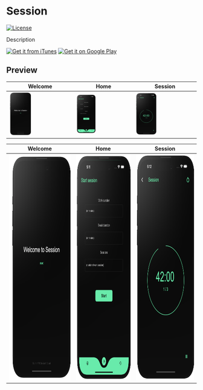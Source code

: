 # Session
[![License](https://img.shields.io/badge/License-Apache_2.0-blue.svg)](https://opensource.org/licenses/Apache-2.0)

Description

[![Get it from iTunes](https://lisk.com/sites/default/files/pictures/2020-01/download_on_the_app_store_badge.svg)](https://twitter.com) [![Get it on Google Play](https://lisk.com/sites/default/files/pictures/2020-01/download_on_the_play_store_badge.svg)](www.google.com)

## Preview

| Welcome | Home | Session |
| ------------------ | --------------------------- | ------------------ |
| <img src="images/Welcome.png" width="35%" alt="Screenshot"/>  | <img src="images/home.png" width="35%" alt="Screenshot"/> | <img src="images/session.png" width="35%" alt="Screenshot"/> |


| Welcome | Home | Session |
| ------------------ | --------------------------- | ------------------ |
| <img src="images/Welcome.png" height="600" alt="Screenshot"/>  | <img src="images/home.png" height="600" alt="Screenshot"/> | <img src="images/session.png" height="600" alt="Screenshot"/> |
